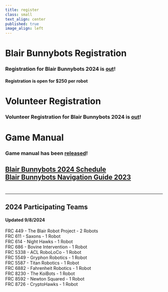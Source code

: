 ```yaml
---
title: register
class: small
text_align: center
published: true
image_align: left
---
```


# **Blair Bunnybots Registration**
### Registration for Blair Bunnybots 2024 is [out](https://forms.gle/C1ghNQonnTwrDwrP9)!
#### Registration is open for $250 per robot

# **Volunteer Registration**
### Volunteer Registration for Blair Bunnybots 2024 is [out](https://forms.gle/d2rBbFN1T7XNDz769)!

# **Game Manual**
### Game manual has been [released](https://docs.google.com/document/d/1ewfl1evrlExPIC_psEIxtAadKxwzkzVaExCZK1W8QyY/edit?usp=sharing)!

## [Blair Bunnybots 2024 Schedule](https://docs.google.com/document/d/1axW6Y_WmsrgSJ8pNxNLGLyLCSw-21vPZmiJ03NX5nUY/edit) </br> [Blair Bunnybots Navigation Guide 2023](https://docs.google.com/document/d/1A1sW-ku0OS3QPzZ2FyajMLzmF1sdo3C0SFL48GhGnrM/edit?usp=sharing)

# 
---
## **2024 Participating Teams**
#### Updated 9/8/2024
FRC 449 - The Blair Robot Project - 2 Robots <br>
FRC 611 - Saxons - 1 Robot <br>
FRC 614 -  Night Hawks - 1 Robot <br>
FRC 686 - Bovine Intervention - 1 Robot <br>
FRC 5338 - ACL RoboLoCo - 1 Robot <br>
FRC 5549 - Gryphon Robotics - 1 Robot <br>
FRC 5587 - Titan Robotics - 1 Robot <br>
FRC 6882 - Fahrenheit Robotics - 1 Robot <br>
FRC 8230 - The KoiBots - 1 Robot <br>
FRC 8592 - Newton Squared - 1 Robot <br>
FRC 8726 - CryptoHawks - 1 Robot 
